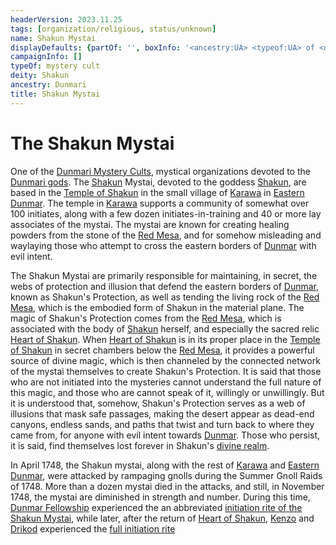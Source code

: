 ```yaml
---
headerVersion: 2023.11.25
tags: [organization/religious, status/unknown]
name: Shakun Mystai
displayDefaults: {partOf: '', boxInfo: '<ancestry:UA> <typeof:UA> of <deity:UA>'}
campaignInfo: []
typeOf: mystery cult
deity: Shakun
ancestry: Dunmari
title: Shakun Mystai
---
```

# The Shakun Mystai

One of the [Dunmari Mystery Cults](<./dunmari-mystery-cults.md>), mystical organizations devoted to the [Dunmari gods](<../../cosmology/religions/five-siblings/five-siblings.md>). The [Shakun](<../../cosmology/gods/incorporeal-gods/dunmari-pantheon/shakun.md>) Mystai, devoted to the goddess [Shakun](<../../cosmology/gods/incorporeal-gods/dunmari-pantheon/shakun.md>), are based in the [Temple of Shakun](<../../gazetteer/greater-dunmar/realms/dunmar/eastern-dunmar/temple-of-shakun.md>) in the small village of [Karawa](<../../gazetteer/greater-dunmar/realms/dunmar/eastern-dunmar/karawa.md>) in [Eastern Dunmar](<../../gazetteer/greater-dunmar/realms/dunmar/eastern-dunmar/eastern-dunmar.md>). The temple in [Karawa](<../../gazetteer/greater-dunmar/realms/dunmar/eastern-dunmar/karawa.md>) supports a community of somewhat over 100 initiates, along with a few dozen initiates-in-training and 40 or more lay associates of the mystai. The mystai are known for creating healing powders from the stone of the [Red Mesa](<../../gazetteer/greater-dunmar/realms/dunmar/eastern-dunmar/red-mesa.md>), and for somehow misleading and waylaying those who attempt to cross the eastern borders of [Dunmar](<../../gazetteer/greater-dunmar/realms/dunmar/dunmar.md>) with evil intent. 

The Shakun Mystai are primarily responsible for maintaining, in secret, the webs of protection and illusion that defend the eastern borders of [Dunmar](<../../gazetteer/greater-dunmar/realms/dunmar/dunmar.md>), known as Shakun's Protection, as well as tending the living rock of the [Red Mesa](<../../gazetteer/greater-dunmar/realms/dunmar/eastern-dunmar/red-mesa.md>), which is the embodied form of Shakun in the material plane. The magic of Shakun's Protection comes from the [Red Mesa](<../../gazetteer/greater-dunmar/realms/dunmar/eastern-dunmar/red-mesa.md>), which is associated with the body of [Shakun](<../../cosmology/gods/incorporeal-gods/dunmari-pantheon/shakun.md>) herself, and especially the sacred relic [Heart of Shakun](<../../things/artifacts-of-power/heart-of-shakun.md>). When [Heart of Shakun](<../../things/artifacts-of-power/heart-of-shakun.md>) is in its proper place in the [Temple of Shakun](<../../gazetteer/greater-dunmar/realms/dunmar/eastern-dunmar/temple-of-shakun.md>) in secret chambers below the [Red Mesa](<../../gazetteer/greater-dunmar/realms/dunmar/eastern-dunmar/red-mesa.md>), it provides a powerful source of divine magic, which is then channeled by the connected network of the mystai themselves to create Shakun's Protection. It is said that those who are not initiated into the mysteries cannot understand the full nature of this magic, and those who are cannot speak of it, willingly or unwillingly. But it is understood that, somehow, Shakun's Protection serves as a web of illusions that mask safe passages, making the desert appear as dead-end canyons, endless sands, and paths that twist and turn back to where they came from, for anyone with evil intent towards [Dunmar](<../../gazetteer/greater-dunmar/realms/dunmar/dunmar.md>). Those who persist, it is said, find themselves lost forever in Shakun's [divine realm](<../../cosmology/multiverse/spiritual-realms/divine-realms/shakun-s-realm.md>).  


In April 1748, the Shakun mystai, along with the rest of [Karawa](<../../gazetteer/greater-dunmar/realms/dunmar/eastern-dunmar/karawa.md>) and [Eastern Dunmar](<../../gazetteer/greater-dunmar/realms/dunmar/eastern-dunmar/eastern-dunmar.md>), were attacked by rampaging gnolls during the Summer Gnoll Raids of 1748. More than a dozen mystai died in the attacks, and still, in November 1748, the mystai are diminished in strength and number. During this time, [Dunmar Fellowship](<../../people/pcs/dunmar-fellowship/dunmar-fellowship.md>) experienced the an abbreviated [initiation rite of the Shakun Mystai](<../../campaigns/dunmari-frontier/session-notes/session-26-dufr.md#the-initiation-ritual-of-the-shakun-mystai>), while later, after the return of [Heart of Shakun](<../../things/artifacts-of-power/heart-of-shakun.md>), [Kenzo](<../../people/pcs/dunmar-fellowship/kenzo.md>) and [Drikod](<../../people/pcs/dunmar-fellowship/guests/drikod.md>) experienced the [full initiation rite](<../../campaigns/dunmari-frontier/dreams-and-visions/the-shakun-mystai-initiation.md>)



